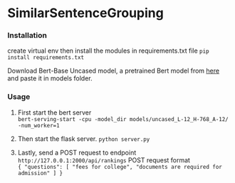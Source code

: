 # SimilarSentenceGrouping

### Installation

create virtual env then install the modules in requirements.txt file
`pip install requirements.txt`

Download Bert-Base Uncased model, a pretrained Bert model from [here](https://github.com/hanxiao/bert-as-service#1-download-a-pre-trained-bert-model) and paste it in models folder.

### Usage

1. First start the bert server <br>
  `bert-serving-start -cpu -model_dir models/uncased_L-12_H-768_A-12/ -num_worker=1`

2. Then start the flask server.
    `python server.py`

3. Lastly, send a POST request to endpoint `http://127.0.0.1:2000/api/rankings`
  POST request format <br>
  `{
  "questions": [
    "fees for college",
    "documents are required for admission"
  ]
}`

